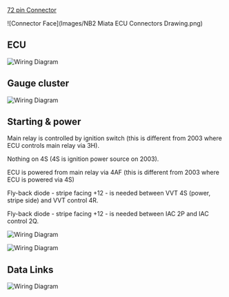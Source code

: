 [72 pin Connector](OEM-connectors#72-pin)

![Connector Face](Images/NB2 Miata ECU Connectors Drawing.png)

## ECU

![Wiring Diagram](Images/Mazda_miata_2002.png)

## Gauge cluster

![Wiring Diagram](Images/Mazda_miata_2002_instrument.png)

## Starting & power

Main relay is controlled by ignition switch (this is different from 2003 where ECU controls main relay via 3H).

Nothing on 4S (4S is ignition power source on 2003).

ECU is powered from main relay via 4AF (this is different from 2003 where ECU is powered via 4S)


Fly-back diode - stripe facing +12 - is needed between VVT 4S (power, stripe side) and VVT control 4R.

Fly-back diode - stripe facing +12 - is needed between IAC 2P and IAC control 2Q.



![Wiring Diagram](Images/Mazda_miata_2002_starting.png)

![Wiring Diagram](Images/Mazda_miata_2002_power.png)

## Data Links

![Wiring Diagram](Images/Mazda_miata_2002_data_links.png)
